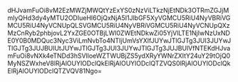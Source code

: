 dHJvamFuOi8vM2EzMWZjMWQtYzExYS0zNzViLTkzNjEtNDk3OTRmZGJjMmIyQHd3dy4yMTU2ODIueHl6OjQxNjA5I1JlbGF5XyVGMCU5RiU4NyVBRiVGMCU5RiU4NyVCNUpQLSVGMCU5RiU4NyVBRiVGMCU5RiU4NyVCNUpQXzMzCnRyb2phbjovL2YxZGE0OTBjLWI0ZWEtNDkwZi05YjVlLTE1NjIwNzUxNDE0Y0B0MDQuc3Nyc3ViLmNvbTo4NTIjUmVsYXlfJUYwJTlGJTg3JUI3JUYwJTlGJTg3JUJBUlUtJUYwJTlGJTg3JUI3JUYwJTlGJTg3JUJBUlVfNTEKdHJvamFuOi8vNXk4eTNDd3hSVlloeWZTWUBjZS5ydXRyYWNrZXItY24uY29tOjQ0MyNSZWxheV8lRjAlOUYlODclQkElRjAlOUYlODclQTZVQS0lRjAlOUYlODclQkElRjAlOUYlODclQTZVQV81Ngo=